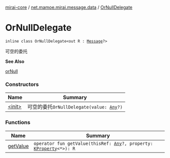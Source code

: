 [mirai-core](../../index.md) / [net.mamoe.mirai.message.data](../index.md) / [OrNullDelegate](./index.md)

# OrNullDelegate

`inline class OrNullDelegate<out R : `[`Message`](../-message/index.md)`?>`

可空的委托

**See Also**

[orNull](../or-null.md)

### Constructors

| Name | Summary |
|---|---|
| [&lt;init&gt;](-init-.md) | 可空的委托`OrNullDelegate(value: `[`Any`](https://kotlinlang.org/api/latest/jvm/stdlib/kotlin/-any/index.html)`?)` |

### Functions

| Name | Summary |
|---|---|
| [getValue](get-value.md) | `operator fun getValue(thisRef: `[`Any`](https://kotlinlang.org/api/latest/jvm/stdlib/kotlin/-any/index.html)`?, property: `[`KProperty`](https://kotlinlang.org/api/latest/jvm/stdlib/kotlin.reflect/-k-property/index.html)`<*>): R` |
